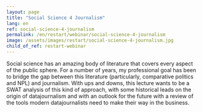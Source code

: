```yaml
---
layout: page
title: "Social Science 4 Journalism"
lang: en
ref: social-science-4-journalism
permalink: /en/restart/webinar/social-science-4-journalism
image: /assets/images/restart/social-science-4-journalism.jpg
child_of_ref: restart-webinar
---
```


Social science has an amazing body of literature that covers every aspect of the public sphere. For a number of years, my professional goal has been to bridge the gap between this literature (particularly, comparative politics and NPL) and journalism. With ups and downs, this lecture wants to be a SWAT analysis of this kind of approach, with some historical leads on the origin of datajournalism and with an outlook for the future with a review of the tools modern datajournalists need to make their way in the business.
